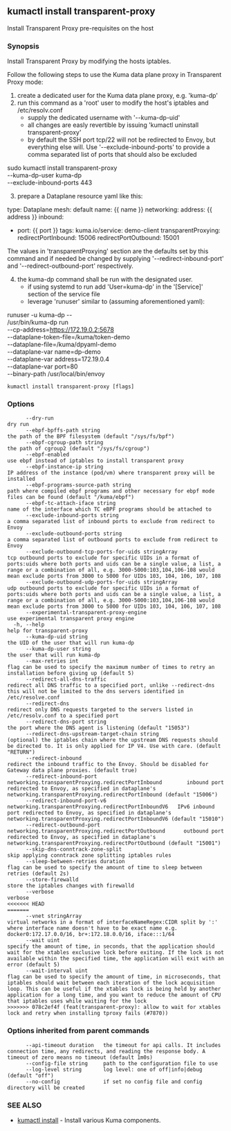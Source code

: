 ## kumactl install transparent-proxy

Install Transparent Proxy pre-requisites on the host

### Synopsis

Install Transparent Proxy by modifying the hosts iptables.

Follow the following steps to use the Kuma data plane proxy in Transparent Proxy mode:

 1) create a dedicated user for the Kuma data plane proxy, e.g. 'kuma-dp'
 2) run this command as a 'root' user to modify the host's iptables and /etc/resolv.conf
    - supply the dedicated username with '--kuma-dp-uid'
    - all changes are easly revertible by issuing 'kumactl uninstall transparent-proxy'
    - by default the SSH port tcp/22 will not be redirected to Envoy, but everything else will.
      Use '--exclude-inbound-ports' to provide a comma separated list of ports that should also be excluded

 sudo kumactl install transparent-proxy \
          --kuma-dp-user kuma-dp \
          --exclude-inbound-ports 443

 3) prepare a Dataplane resource yaml like this:

type: Dataplane
mesh: default
name: {{ name }}
networking:
  address: {{ address }}
  inbound:
  - port: {{ port }}
    tags:
      kuma.io/service: demo-client
  transparentProxying:
    redirectPortInbound: 15006
    redirectPortOutbound: 15001

The values in 'transparentProxying' section are the defaults set by this command and if needed be changed by supplying 
'--redirect-inbound-port' and '--redirect-outbound-port' respectively.

 4) the kuma-dp command shall be run with the designated user. 
    - if using systemd to run add 'User=kuma-dp' in the '[Service]' section of the service file
    - leverage 'runuser' similar to (assuming aforementioned yaml):

runuser -u kuma-dp -- \
  /usr/bin/kuma-dp run \
    --cp-address=https://172.19.0.2:5678 \
    --dataplane-token-file=/kuma/token-demo \
    --dataplane-file=/kuma/dpyaml-demo \
    --dataplane-var name=dp-demo \
    --dataplane-var address=172.19.0.4 \
    --dataplane-var port=80  \
    --binary-path /usr/local/bin/envoy



```
kumactl install transparent-proxy [flags]
```

### Options

```
      --dry-run                                                                         dry run
      --ebpf-bpffs-path string                                                          the path of the BPF filesystem (default "/sys/fs/bpf")
      --ebpf-cgroup-path string                                                         the path of cgroup2 (default "/sys/fs/cgroup")
      --ebpf-enabled                                                                    use ebpf instead of iptables to install transparent proxy
      --ebpf-instance-ip string                                                         IP address of the instance (pod/vm) where transparent proxy will be installed
      --ebpf-programs-source-path string                                                path where compiled ebpf programs and other necessary for ebpf mode files can be found (default "/kuma/ebpf")
      --ebpf-tc-attach-iface string                                                     name of the interface which TC eBPF programs should be attached to
      --exclude-inbound-ports string                                                    a comma separated list of inbound ports to exclude from redirect to Envoy
      --exclude-outbound-ports string                                                   a comma separated list of outbound ports to exclude from redirect to Envoy
      --exclude-outbound-tcp-ports-for-uids stringArray                                 tcp outbound ports to exclude for specific UIDs in a format of ports:uids where both ports and uids can be a single value, a list, a range or a combination of all, e.g. 3000-5000:103,104,106-108 would mean exclude ports from 3000 to 5000 for UIDs 103, 104, 106, 107, 108
      --exclude-outbound-udp-ports-for-uids stringArray                                 udp outbound ports to exclude for specific UIDs in a format of ports:uids where both ports and uids can be a single value, a list, a range or a combination of all, e.g. 3000-5000:103,104,106-108 would mean exclude ports from 3000 to 5000 for UIDs 103, 104, 106, 107, 108
      --experimental-transparent-proxy-engine                                           use experimental transparent proxy engine
  -h, --help                                                                            help for transparent-proxy
      --kuma-dp-uid string                                                              the UID of the user that will run kuma-dp
      --kuma-dp-user string                                                             the user that will run kuma-dp
      --max-retries int                                                                 flag can be used to specify the maximum number of times to retry an installation before giving up (default 5)
      --redirect-all-dns-traffic                                                        redirect all DNS traffic to a specified port, unlike --redirect-dns this will not be limited to the dns servers identified in /etc/resolve.conf
      --redirect-dns                                                                    redirect only DNS requests targeted to the servers listed in /etc/resolv.conf to a specified port
      --redirect-dns-port string                                                        the port where the DNS agent is listening (default "15053")
      --redirect-dns-upstream-target-chain string                                       (optional) the iptables chain where the upstream DNS requests should be directed to. It is only applied for IP V4. Use with care. (default "RETURN")
      --redirect-inbound                                                                redirect the inbound traffic to the Envoy. Should be disabled for Gateway data plane proxies. (default true)
      --redirect-inbound-port networking.transparentProxying.redirectPortInbound        inbound port redirected to Envoy, as specified in dataplane's networking.transparentProxying.redirectPortInbound (default "15006")
      --redirect-inbound-port-v6 networking.transparentProxying.redirectPortInboundV6   IPv6 inbound port redirected to Envoy, as specified in dataplane's networking.transparentProxying.redirectPortInboundV6 (default "15010")
      --redirect-outbound-port networking.transparentProxying.redirectPortOutbound      outbound port redirected to Envoy, as specified in dataplane's networking.transparentProxying.redirectPortOutbound (default "15001")
      --skip-dns-conntrack-zone-split                                                   skip applying conntrack zone splitting iptables rules
      --sleep-between-retries duration                                                  flag can be used to specify the amount of time to sleep between retries (default 2s)
      --store-firewalld                                                                 store the iptables changes with firewalld
      --verbose                                                                         verbose
<<<<<<< HEAD
=======
      --vnet stringArray                                                                virtual networks in a format of interfaceNameRegex:CIDR split by ':' where interface name doesn't have to be exact name e.g. docker0:172.17.0.0/16, br+:172.18.0.0/16, iface:::1/64
      --wait uint                                                                       specify the amount of time, in seconds, that the application should wait for the xtables exclusive lock before exiting. If the lock is not available within the specified time, the application will exit with an error (default 5)
      --wait-interval uint                                                              flag can be used to specify the amount of time, in microseconds, that iptables should wait between each iteration of the lock acquisition loop. This can be useful if the xtables lock is being held by another application for a long time, and you want to reduce the amount of CPU that iptables uses while waiting for the lock
>>>>>>> 078c2ef4f (feat(transparent-proxy): allow to wait for xtables lock and retry when installing tproxy fails (#7870))
```

### Options inherited from parent commands

```
      --api-timeout duration   the timeout for api calls. It includes connection time, any redirects, and reading the response body. A timeout of zero means no timeout (default 1m0s)
      --config-file string     path to the configuration file to use
      --log-level string       log level: one of off|info|debug (default "off")
      --no-config              if set no config file and config directory will be created
```

### SEE ALSO

* [kumactl install](kumactl_install.md)	 - Install various Kuma components.

